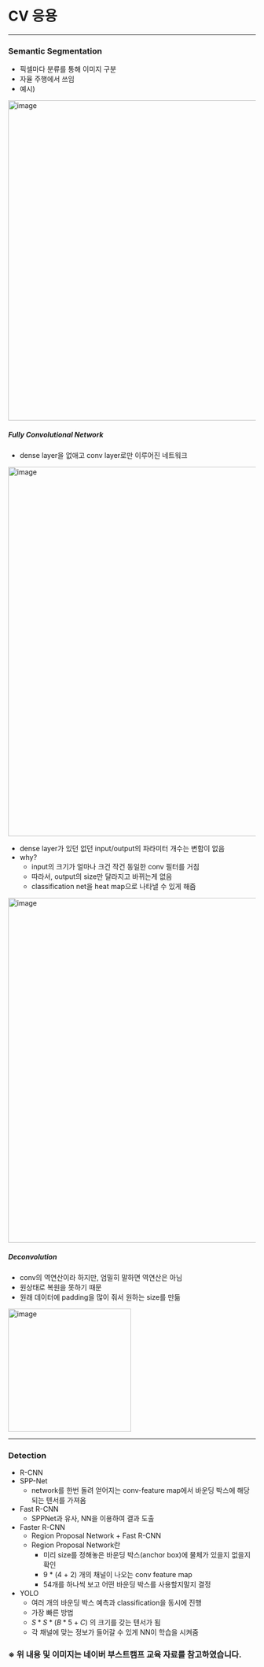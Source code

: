 # CV 응용

* * *
### Semantic Segmentation

- 픽셀마다 분류를 통해 이미지 구분
- 자율 주행에서 쓰임
- 예시)
<img width="650" alt="image" src="https://user-images.githubusercontent.com/93971443/193793478-7e78c673-46fa-40b7-9e6e-c05808783f79.png">

##### Fully Convolutional Network
- dense layer을 없애고 conv layer로만 이루어진 네트워크

<img width="750" alt="image" src="https://user-images.githubusercontent.com/93971443/193793993-42ff23d6-7f32-4a22-bda8-7e4426894b31.png">

- dense layer가 있던 없던 input/output의 파라미터 개수는 변함이 없음
- why?
  - input의 크기가 얼마나 크건 작건 동일한 conv 필터를 거침
  - 따라서, output의 size만 달라지고 바뀌는게 없음
  - classification net을 heat map으로 나타낼 수 있게 해줌

<img width="700" alt="image" src="https://user-images.githubusercontent.com/93971443/193794667-ccd2fb23-b8c0-4218-a3bd-fb4b55c0cd69.png">


##### Deconvolution

- conv의 역연산이라 하지만, 엄밀히 말하면 역연산은 아님
- 원상태로 복원을 못하기 때문
- 원래 데이터에 padding을 많이 줘서 원하는 size를 만듦

<img width="250" alt="image" src="https://user-images.githubusercontent.com/93971443/193795330-74b529f4-6861-4a78-aeca-dd502b2b3fd1.png">


* * *

### Detection

- R-CNN
- SPP-Net
  - network를 한번 돌려 얻어지는 conv-feature map에서 바운딩 박스에 해당되는 텐서를 가져옴
- Fast R-CNN
  - SPPNet과 유사, NN을 이용하여 결과 도출
- Faster R-CNN
  - Region Proposal Network + Fast R-CNN
  - Region Proposal Network란
    - 미리 size를 정해놓은 바운딩 박스(anchor box)에 물체가 있을지 없을지 확인
    - 9 * (4 + 2) 개의 채널이 나오는 conv feature map 
    - 54개를 하나씩 보고 어떤 바운딩 박스를 사용할지말지 결정
- YOLO
  - 여러 개의 바운딩 박스 예측과 classification을 동시에 진행 
  - 가장 빠른 방법
  - $S * S * (B * 5 + C)$ 의 크기를 갖는 텐서가 됨
  - 각 채널에 맞는 정보가 들어갈 수 있게 NN이 학습을 시켜줌


### ※ 위 내용 및 이미지는 네이버 부스트캠프 교육 자료를 참고하였습니다.
  
